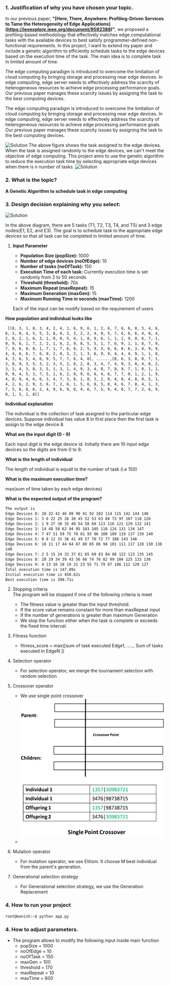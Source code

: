 ### 1. Justification of why you have chosen your topic.
 In our previous paper, **"[Here, There, Anywhere: Profiling-Driven Services to Tame the Heterogeneity of Edge Applications] (https://ieeexplore.ieee.org/document/9592388)"**, we proposed a profiling-based methodology that effectively matches edge computational tasks with the available devices to best satisfy programmer-defined non-functional requirements. In this project, I want to extend my paper and include a genetic algorithm to efficiently schedule tasks to the edge devices based on the execution time of the task. The main idea is to complete task in limited amount of time. 
 
The edge computing paradigm is introduced to overcome the limitation of cloud computing by bringing storage and processing near edge devices. In edge computing, edge server needs to effectively address the scarcity of heterogeneous resources to achieve edge processing performance goals. Our previous paper manages these scarcity issues by assigning the task to the best computing devices. 


The edge computing paradigm is introduced to overcome the limitation of cloud computing by bringing storage and processing near edge devices. In edge computing, edge server needs to effectively address the scarcity of heterogeneous resources to achieve edge processing performance goals. Our previous paper manages these scarcity issues by assigning the task to the best computing devices. 

![Solution](https://pandeymanish.com/images/solution.png)
The above figure shows the task assigned to the edge devices. When the task is assigned randomly to the edge devices, we can't meet the objective of edge computing. This project aims to use the genetic algorithm to reduce the execution task time by selecting appropriate edge devices when there is n number of tasks.
![Solution](https://pandeymanish.com/images/gn_edge_computing.png)







### 2. What is the topic?
**A Genetic Algorithm to schedule task in edge computing**
### 3. Design decision explaining why you select:

![Solution](https://pandeymanish.com/images/solution.png)

In the above diagram, there are 5 tasks (T1, T2, T3, T4, and T5) and 3 edge nodes(E1, E2, and E3). The goal is to schedule task to the appropriate edge devices so that all task can be completed in limited amount of time. 



  1. **Input Parameter**
     - **Population Size (popSize):** 1000 
     - **Number of edge devices (noOfEdge):** 10
     - **Number of tasks (noOfTask):** 150
     - **Execution Time of each task:** Currently execution time is set randomly from 2 to 50 seconds 
     - **Threshold (threshold):** 70s
     - **Maximum Repeat (maxRepeat):** 15
     -  **Maximum Generation (maxGen):** 15
     -  **Maximum Running Time in seconds (maxTime):** 1200



     Each of the input can be modify based on the requirement of users
    

**How population and individual looks like**

     [[8, 3, 1, 8, 3, 4, 2, 4, 1, 6, 9, 6, 1, 2, 6, 7, 6, 6, 8, 3, 4, 6, 6, 3, 0, 4, 5, 5, 3, 8, 0, 3, 3, 2, 2, 4, 0, 5, 7, 6, 6, 6, 4, 0, 4, 2, 8, 2, 1, 6, 3, 1, 0, 0, 5, 4, 1, 8, 9, 6, 1, 1, 2, 9, 0, 6, 7, 1, 9, 9, 6, 1, 7, 2, 2, 1, 6, 2, 9, 8, 5, 5, 1, 7, 6, 9, 1, 1, 8, 7, 9, 7, 8, 6, 8, 8, 1, 7, 1, 7, 6, 8, 2, 5, 9, 3, 0, 6, 8, 6, 3, 4, 9, 9, 4, 4, 6, 6, 7, 6, 0, 2, 8, 3, 2, 1, 3, 6, 9, 9, 4, 4, 4, 9, 1, 1, 0, 4, 3, 6, 5, 4, 6, 9, 5, 7, 7, 6, 4, 8], ......,[8, 6, 3, 0, 0, 7, 1, 3, 8, 9, 3, 5, 3, 2, 3, 5, 2, 8, 2, 8, 3, 4, 7, 4, 9, 3, 8, 4, 0, 2, 3, 3, 4, 3, 8, 3, 5, 1, 3, 1, 4, 9, 3, 4, 0, 7, 8, 9, 7, 1, 0, 1, 1, 9, 0, 4, 5, 3, 7, 5, 1, 6, 2, 9, 9, 6, 8, 4, 6, 7, 7, 0, 1, 2, 1, 9, 4, 8, 9, 4, 6, 6, 3, 4, 7, 3, 8, 1, 8, 3, 2, 0, 4, 8, 4, 8, 0, 5, 1, 4, 2, 6, 2, 9, 3, 6, 7, 2, 6, 1, 5, 6, 0, 5, 8, 4, 6, 7, 0, 4, 1, 3, 7, 5, 6, 8, 6, 2, 4, 9, 6, 9, 0, 4, 6, 7, 5, 9, 4, 0, 7, 7, 2, 6, 9, 0, 1, 5, 1, 8]]


     
**Individual explanation**

The individual is the collection of task assigned to the particular edge devices. Suppose individual has value 8 in first place then the first task is assign to the edge device 8.


**What are the input digit (0 - 9)**

Each input digit is the edge device id. Initially there are 10 input edge devices so the digits are from 0 to 9.

**What is the length of individual**

The length of individual is equall to the number of task (i.e 150)


**What is the maximum execution time?**

max(sum of time taken by each edge devices)

**What is the expected output of the program?**
     
    The output is
    Edge Devices 0: 28 32 42 46 89 90 91 92 102 114 115 142 144 148
    Edge Devices 1: 3 6 22 25 26 38 45 52 53 63 68 73 97 107 110 126
    Edge Devices 2: 1 9 27 30 35 40 54 58 60 113 116 121 129 132 141
    Edge Devices 3: 14 48 50 62 94 95 103 105 118 124 131 134 147
    Edge Devices 4: 7 47 51 59 75 78 81 93 96 100 109 119 137 139 140
    Edge Devices 5: 0 8 12 31 36 41 49 57 70 72 77 108 143 146
    Edge Devices 6: 10 11 17 44 64 67 80 85 86 98 101 111 117 128 130 138 149
    Edge Devices 7: 2 5 15 24 33 37 61 65 69 83 84 88 122 123 135 145
    Edge Devices 8: 20 29 34 39 43 56 66 74 76 82 99 104 125 133 136
    Edge Devices 9: 4 13 16 18 19 21 23 55 71 79 87 106 112 120 127
    Total execution time is 147.89s
    Initial execution time is 458.62s
    Best execution time is 398.71s


  2. Stopping criteria   
    The program will be stopped if one of the following criteria is meet
     - The fitness value is greater than the input threshold.
     - If the score value remains constant for more than maxRepeat input
     - If the number of generations is greater than maximum Generation 
     - We stop the function either when the task is complete or exceeds the fixed time interval. 
  3. Fitness function
     - fitness_score = max([sum of task executed Edge1, ....., Sum of tasks executed in EdgeN ]) 

  4. Selection operator
     - For selection operator, we merge the tournament selection with random selection
  5. Crossover operator
     - We use single point crossover
     ![Alt text](crossover1.png?raw=true "Crossover Point")
     ![Alt text](crossover2.png?raw=true "Single Point Crossover")
     - 
  6. Mutation operator
     - For mutation operator, we use Elitism. It choose M best individual from the parent's generation.
  7. Generational selection strategy
     - For Generational selection strategy, we use the Generation Replacement
 ### 4. How to run your project
```bash
root@manish:~$ python app.py
```
 ### 4. How to adjust parameters.
- The program allows to modify the following input inside main function
  - popSize = 1000
  - noOfEdge = 10
  - noOfTask = 150
  - maxGen = 100
  - threshold = 170
  - maxRepeat = 10
  - maxTime = 600


